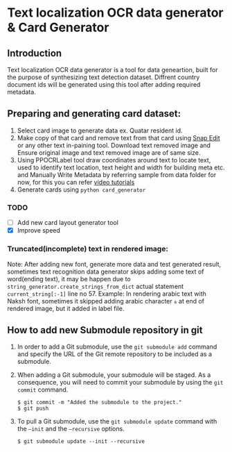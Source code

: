 # Text localization OCR data generator & Card Generator

## Introduction

Text localization OCR data generator is a tool for data geneartion, built for the purpose of synthesizing text detection dataset. Diffrent country document ids will be generated using this tool after adding required metadata.

## Preparing and generating card dataset:

1. Select card image to generate data ex. Quatar resident id.
2. Make copy of that card and remove text from that card using [Snap Edit](https://snapedit.app/) or any other text in-paining tool. Download text removed image and Ensure original image and text removed image are of same size.
3. Using PPOCRLabel tool draw coordinates around text to locate text, used to identify text location, text height and width for building meta etc. and Manually Write Metadata by referring sample from data folder for now, for this you can refer [video tutorials](https://drive.google.com/drive/u/0/folders/1d2SxJzMOtAVPnXUhYyVQYUcOxZjeWQqj)
4. Generate cards using `python card_generator`

### TODO

- [ ] Add new card layout generator tool
- [x] Improve speed

### Truncated(incomplete) text in rendered image:

Note: After adding new font, generate more data and test generated result, sometimes text recognition data generator skips adding some text of word(ending text), it may be happen due to `string_generator.create_strings_from_dict` actual statement `current_string[:-1]` line no 57. 
Example: In rendering arabic text with Naksh font, sometimes it skipped adding arabic character `ة` at end of rendered image, but it added in label file.


## How to add new Submodule repository in git 

1. In order to add a Git submodule, use the `git submodule add` command and specify the URL of the Git remote repository to be included as a submodule.

2. When adding a Git submodule, your submodule will be staged. As a consequence, you will need to commit your submodule by using the `git commit` command.

    ```
    $ git commit -m "Added the submodule to the project."
    $ git push
    ```

3. To pull a Git submodule, use the `git submodule update` command with the `–init` and the `–recursive` options.
    
    ```console
    $ git submodule update --init --recursive
    ```
